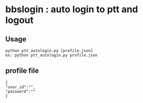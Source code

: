 # bbslogin : auto login to ptt and logout

## Usage
	python ptt_autologin.py [profile.json]
	ex: python ptt_autologin.py profile.json
	
	
## profile file

	{
	"user_id":"",
	"password":""
	}

